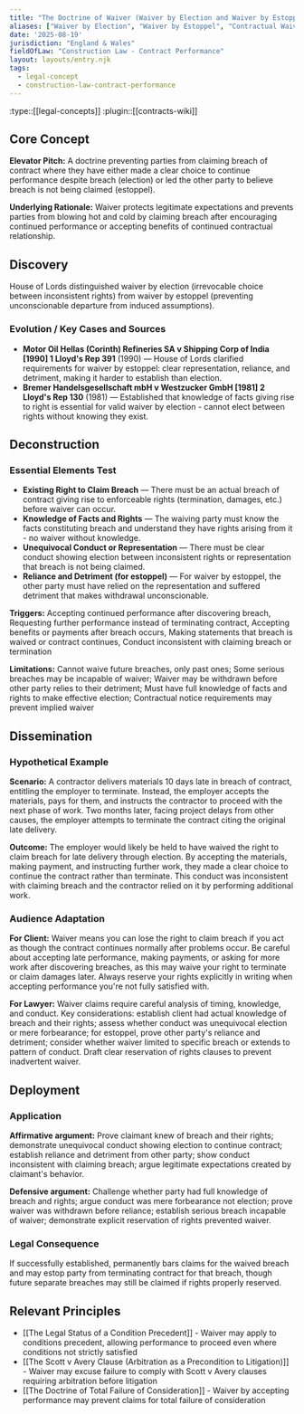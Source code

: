 ```yaml
---
title: "The Doctrine of Waiver (Waiver by Election and Waiver by Estoppel)"
aliases: ["Waiver by Election", "Waiver by Estoppel", "Contractual Waiver", "Implied Waiver"]
date: '2025-08-19'
jurisdiction: "England & Wales"
fieldOfLaw: "Construction Law - Contract Performance"
layout: layouts/entry.njk
tags:
  - legal-concept
  - construction-law-contract-performance
---
```


:type::[[legal-concepts]]
:plugin::[[contracts-wiki]]

## Core Concept

**Elevator Pitch:** A doctrine preventing parties from claiming breach of contract where they have either made a clear choice to continue performance despite breach (election) or led the other party to believe breach is not being claimed (estoppel).

**Underlying Rationale:** Waiver protects legitimate expectations and prevents parties from blowing hot and cold by claiming breach after encouraging continued performance or accepting benefits of continued contractual relationship.

## Discovery

House of Lords distinguished waiver by election (irrevocable choice between inconsistent rights) from waiver by estoppel (preventing unconscionable departure from induced assumptions).

### Evolution / Key Cases and Sources

- **Motor Oil Hellas (Corinth) Refineries SA v Shipping Corp of India [1990] 1 Lloyd's Rep 391** (1990) — House of Lords clarified requirements for waiver by estoppel: clear representation, reliance, and detriment, making it harder to establish than election.
- **Bremer Handelsgesellschaft mbH v Westzucker GmbH [1981] 2 Lloyd's Rep 130** (1981) — Established that knowledge of facts giving rise to right is essential for valid waiver by election - cannot elect between rights without knowing they exist.

## Deconstruction

### Essential Elements Test

- **Existing Right to Claim Breach** — There must be an actual breach of contract giving rise to enforceable rights (termination, damages, etc.) before waiver can occur.
- **Knowledge of Facts and Rights** — The waiving party must know the facts constituting breach and understand they have rights arising from it - no waiver without knowledge.
- **Unequivocal Conduct or Representation** — There must be clear conduct showing election between inconsistent rights or representation that breach is not being claimed.
- **Reliance and Detriment (for estoppel)** — For waiver by estoppel, the other party must have relied on the representation and suffered detriment that makes withdrawal unconscionable.

**Triggers:** Accepting continued performance after discovering breach, Requesting further performance instead of terminating contract, Accepting benefits or payments after breach occurs, Making statements that breach is waived or contract continues, Conduct inconsistent with claiming breach or termination

**Limitations:** Cannot waive future breaches, only past ones; Some serious breaches may be incapable of waiver; Waiver may be withdrawn before other party relies to their detriment; Must have full knowledge of facts and rights to make effective election; Contractual notice requirements may prevent implied waiver

## Dissemination

### Hypothetical Example

**Scenario:** A contractor delivers materials 10 days late in breach of contract, entitling the employer to terminate. Instead, the employer accepts the materials, pays for them, and instructs the contractor to proceed with the next phase of work. Two months later, facing project delays from other causes, the employer attempts to terminate the contract citing the original late delivery.

**Outcome:** The employer would likely be held to have waived the right to claim breach for late delivery through election. By accepting the materials, making payment, and instructing further work, they made a clear choice to continue the contract rather than terminate. This conduct was inconsistent with claiming breach and the contractor relied on it by performing additional work.

### Audience Adaptation

**For Client:** Waiver means you can lose the right to claim breach if you act as though the contract continues normally after problems occur. Be careful about accepting late performance, making payments, or asking for more work after discovering breaches, as this may waive your right to terminate or claim damages later. Always reserve your rights explicitly in writing when accepting performance you're not fully satisfied with.

**For Lawyer:** Waiver claims require careful analysis of timing, knowledge, and conduct. Key considerations: establish client had actual knowledge of breach and their rights; assess whether conduct was unequivocal election or mere forbearance; for estoppel, prove other party's reliance and detriment; consider whether waiver limited to specific breach or extends to pattern of conduct. Draft clear reservation of rights clauses to prevent inadvertent waiver.

## Deployment

### Application

**Affirmative argument:** Prove claimant knew of breach and their rights; demonstrate unequivocal conduct showing election to continue contract; establish reliance and detriment from other party; show conduct inconsistent with claiming breach; argue legitimate expectations created by claimant's behavior.

**Defensive argument:** Challenge whether party had full knowledge of breach and rights; argue conduct was mere forbearance not election; prove waiver was withdrawn before reliance; establish serious breach incapable of waiver; demonstrate explicit reservation of rights prevented waiver.

### Legal Consequence

If successfully established, permanently bars claims for the waived breach and may estop party from terminating contract for that breach, though future separate breaches may still be claimed if rights properly reserved.

## Relevant Principles

- [[The Legal Status of a Condition Precedent]] - Waiver may apply to conditions precedent, allowing performance to proceed even where conditions not strictly satisfied
- [[The Scott v Avery Clause (Arbitration as a Precondition to Litigation)]] - Waiver may excuse failure to comply with Scott v Avery clauses requiring arbitration before litigation
- [[The Doctrine of Total Failure of Consideration]] - Waiver by accepting performance may prevent claims for total failure of consideration
